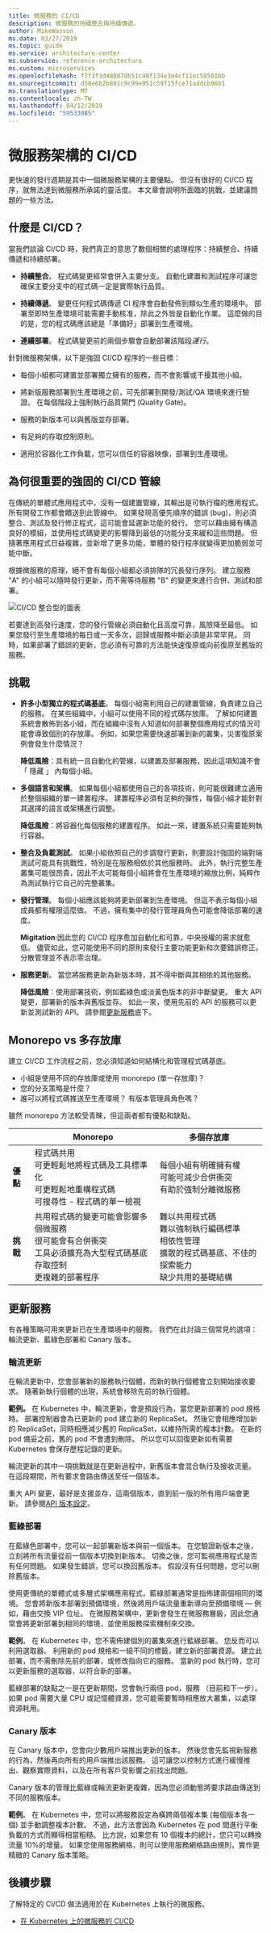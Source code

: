 ```yaml
---
title: 微服務的 CI/CD
description: 微服務的持續整合與持續傳遞。
author: MikeWasson
ms.date: 03/27/2019
ms.topic: guide
ms.service: architecture-center
ms.subservice: reference-architecture
ms.custom: microservices
ms.openlocfilehash: f7f3f3d48087db51c40f134e3e4cf11ec58501bb
ms.sourcegitcommit: d58e6b2b891c9c99e951c59f15fce71addcb96b1
ms.translationtype: MT
ms.contentlocale: zh-TW
ms.lasthandoff: 04/12/2019
ms.locfileid: "59533085"
---
```

# <a name="cicd-for-microservices-architectures"></a>微服務架構的 CI/CD

更快速的發行週期是其中一個微服務架構的主要優點。 但沒有很好的 CI/CD 程序，就無法達到微服務所承諾的靈活度。 本文章會說明所面臨的挑戰，並建議問題的一些方法。

## <a name="what-is-cicd"></a>什麼是 CI/CD？

當我們談論 CI/CD 時，我們真正的意思了數個相關的處理程序：持續整合、持續傳遞和持續部署。

- **持續整合**。 程式碼變更經常會併入主要分支。 自動化建置和測試程序可讓您確保主要分支中的程式碼一定是實際執行品質。

- **持續傳遞**。 變更任何程式碼傳遞 CI 程序會自動發佈到類似生產的環境中。 部署至即時生產環境可能需要手動核准，除此之外皆是自動化作業。 這麼做的目的是，您的程式碼應該總是「準備好」部署到生產環境。

- **連續部署**。 程式碼變更前的兩個步驟會自動部署該階段*運行*。

針對微服務架構，以下是強固 CI/CD 程序的一些目標：

- 每個小組都可建置並部署獨立擁有的服務，而不會影響或干擾其他小組。

- 將新版服務部署到生產環境之前，可先部署到開發/測試/QA 環境來進行驗證。 在每個階段上強制執行品質閘門 (Quality Gate)。

- 服務的新版本可以與舊版並存部署。

- 有足夠的存取控制原則。

- 適用於容器化工作負載，您可以信任的容器映像，部署到生產環境。

## <a name="why-a-robust-cicd-pipeline-matters"></a>為何很重要的強固的 CI/CD 管線

在傳統的單體式應用程式中，沒有一個建置管線，其輸出是可執行檔的應用程式。 所有開發工作都會饋送到此管線中。 如果發現高優先順序的錯誤 (bug)，則必須整合、測試及發行修正程式，這可能會延遲新功能的發行。 您可以藉由擁有構造良好的模組，並使用程式碼變更的影響降到最低的功能分支來緩和這些問題。 但隨著應用程式日益複雜，並新增了更多功能，單體的發行程序就變得更加脆弱並可能中斷。

根據微服務的原理，絕不會有每個小組都必須排隊的冗長發行序列。 建立服務 "A" 的小組可以隨時發行更新，而不需等待服務 "B" 的變更來進行合併、測試和部署。

![CI/CD 整合型的圖表](./images/cicd-monolith.png)

若要達到高發行速度，您的發行管線必須自動化且高度可靠，風險降至最低。 如果您發行至生產環境的每日或一天多次，迴歸或服務中斷必須是非常罕見。 同時，如果部署了錯誤的更新，您必須有可靠的方法能快速復原或向前復原至舊版的服務。

## <a name="challenges"></a>挑戰

- **許多小型獨立的程式碼基底**。 每個小組需利用自己的建置管線，負責建立自己的服務。 在某些組織中，小組可以使用不同的程式碼存放庫。 了解如何建置系統會散佈到各小組，而在組織中沒有人知道如何部署整個應用程式的情況可能會導致個別的存放庫。 例如，如果您需要快速部署到新的叢集，災害復原案例會發生什麼情況？

    **降低風險**：具有統一且自動化的管線，以建置及部署服務，因此這項知識不會 「 隱藏 」 內每個小組。

- **多個語言和架構**。 如果每個小組都使用自己的各項技術，則可能很難建立適用於整個組織的單一建置程序。 建置程序必須有足夠的彈性，每個小組才能針對其選擇的語言或架構進行調整。

    **降低風險**：將容器化每個服務的建置程序。 如此一來，建置系統只需要能夠執行容器。

- **整合及負載測試**。 如果小組依照自己的步調發行更新，則要設計強固的端對端測試可能具有挑戰性，特別是在服務相依於其他服務時。 此外，執行完整生產叢集可能很昂貴，因此不太可能每個小組將會在生產環境的縮放比例，純粹作為測試執行它自己的完整叢集。

- **發行管理**。 每個小組應該能夠將更新部署到生產環境。 但這不表示每個小組成員都有權限這麼做。 不過，擁有集中的發行管理員角色可能會降低部署的速度。

    **Migitation**:因此您的 CI/CD 程序愈加自動化和可靠，中央授權的需求就愈低。 儘管如此，您可能使用不同的原則來發行主要功能更新和次要錯誤修正。 分散管理並不表示零治理。

- **服務更新**。 當您將服務更新為新版本時，其不得中斷與其相依的其他服務。

    **降低風險**：使用部署技術，例如藍綠色或淡黃色版本的非中斷變更。 重大 API 變更，部署新的版本與舊版並存。 如此一來，使用先前的 API 的服務可以更新並測試新的 API。 請參閱[更新服務](#updating-services)底下。

## <a name="monorepo-vs-multi-repo"></a>Monorepo vs 多存放庫

建立 CI/CD 工作流程之前，您必須知道如何結構化和管理程式碼基底。

- 小組是使用不同的存放庫或使用 monorepo (單一存放庫)？
- 您的分支策略是什麼？
- 誰可以將程式碼推送至生產環境？ 有版本管理員角色嗎？

雖然 monorepo 方法較受青睞，但這兩者都有優點和缺點。

| &nbsp; | Monorepo | 多個存放庫 |
|--------|----------|----------------|
| **優點** | 程式碼共用<br/>可更輕鬆地將程式碼及工具標準化<br/>可更輕鬆地重構程式碼<br/>可搜尋性 - 程式碼的單一檢視<br/> | 每個小組有明確擁有權<br/>可能可減少合併衝突<br/>有助於強制分離微服務 |
| **挑戰** | 共用程式碼的變更可能會影響多個微服務<br/>很可能會有合併衝突<br/>工具必須擴充為大型程式碼基底<br/>存取控制<br/>更複雜的部署程序 | 難以共用程式碼<br/>難以強制執行編碼標準<br/>相依性管理<br/>擴散的程式碼基底、不佳的探索能力<br/>缺少共用的基礎結構

## <a name="updating-services"></a>更新服務

有各種策略可用來更新已在生產環境中的服務。 我們在此討論三個常見的選項：輪流更新、藍綠色部署和 Canary 版本。

### <a name="rolling-updates"></a>輪流更新

在輪流更新中，您會部署新的服務執行個體，而新的執行個體會立刻開始接收要求。 隨著新執行個體的出現，系統會移除先前的執行個體。

**範例。** 在 Kubernetes 中，輪流更新，會是預設行為，當您更新部署的 pod 規格時。 部署控制器會為已更新的 pod 建立新的 ReplicaSet。 然後它會相應增加新的 ReplicaSet，同時相應減少舊的 ReplicaSet，以維持所需的複本計數。 在新的 pod 備妥之前，舊的 pod 不會遭到刪除。 所以您可以回復更新如有需要 Kubernetes 會保存歷程記錄的更新。

輪流更新的其中一項挑戰就是在更新過程中，新舊版本會混合執行及接收流量。 在這段期間，所有要求會路由傳送至任一個版本。

重大 API 變更，最好是支援並存，這兩個版本，直到前一版的所有用戶端會更新。 請參閱[API 版本設定](./design/api-design.md#api-versioning)。

### <a name="blue-green-deployment"></a>藍綠部署

在藍綠色部署中，您可以一起部署新版本與前一個版本。 在您驗證新版本之後，立刻將所有流量從前一個版本切換到新版本。 切換之後，您可監視應用程式是否有任何問題。 如果發生錯誤，您可以換回舊版本。 假設沒有任何問題，您可以刪除舊版本。

使用更傳統的單體式或多層式架構應用程式，藍綠部署通常是指佈建兩個相同的環境。 您會將新版本部署到預備環境，然後將用戶端流量重新導向至預備環境 &mdash; 例如，藉由交換 VIP 位址。 在微服務架構中，更新會發生在微服務層級，因此您通常會將更新部署到相同的環境，並使用服務探索機制來交換。

**範例**。 在 Kubernetes 中，您不需佈建個別的叢集來進行藍綠部署。 您反而可以利用選取器。 利用新的 pod 規格和一組不同的標籤，建立新的部署資源。 建立此部署，而不需刪除先前的部署，或修改指向它的服務。 當新的 pod 執行時，您可以更新服務的選取器，以符合新的部署。

藍綠部署的缺點之一是在更新期間，您會執行兩倍 pod，服務 （目前和下一步）。 如果 pod 需要大量 CPU 或記憶體資源，您可能需要暫時相應放大叢集，以處理資源耗用。

### <a name="canary-release"></a>Canary 版本

在 Canary 版本中，您會向少數用戶端推出更新的版本。 然後您會先監視新服務的行為，然後再向所有的用戶端推出該服務。 這可讓您以控制方式進行緩慢推出、觀察實際資料，以及在所有客戶受影響之前找出問題。

Canary 版本的管理比藍綠或輪流更新更複雜，因為您必須動態將要求路由傳送到不同的服務版本。

**範例**。 在 Kubernetes 中，您可以將服務設定為橫跨兩個複本集 (每個版本各一個) 並手動調整複本計數。 不過，此方法會因為 Kubernetes 在 pod 間進行平衡負載的方式而顯得相當粗糙。 比方說，如果您有 10 個複本的總計，您只可以轉換流量 10%的增量。 如果您使用服務網格，則可以使用服務網格路由規則，實作更精緻的 Canary 版本策略。

## <a name="next-steps"></a>後續步驟

了解特定的 CI/CD 做法適用於在 Kubernetes 上執行的微服務。

- [在 Kubernetes 上的微服務的 CI/CD](./ci-cd-kubernetes.md)